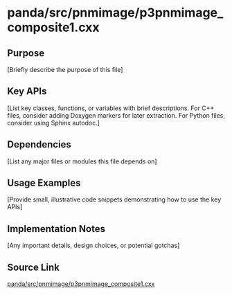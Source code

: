 # panda/src/pnmimage/p3pnmimage_composite1.cxx

## Purpose
[Briefly describe the purpose of this file]

## Key APIs
[List key classes, functions, or variables with brief descriptions.
For C++ files, consider adding Doxygen markers for later extraction.
For Python files, consider using Sphinx autodoc.]

## Dependencies
[List any major files or modules this file depends on]

## Usage Examples
[Provide small, illustrative code snippets demonstrating how to use the key APIs]

## Implementation Notes
[Any important details, design choices, or potential gotchas]

## Source Link
[panda/src/pnmimage/p3pnmimage_composite1.cxx](link_to_source_repository/panda/src/pnmimage/p3pnmimage_composite1.cxx)

